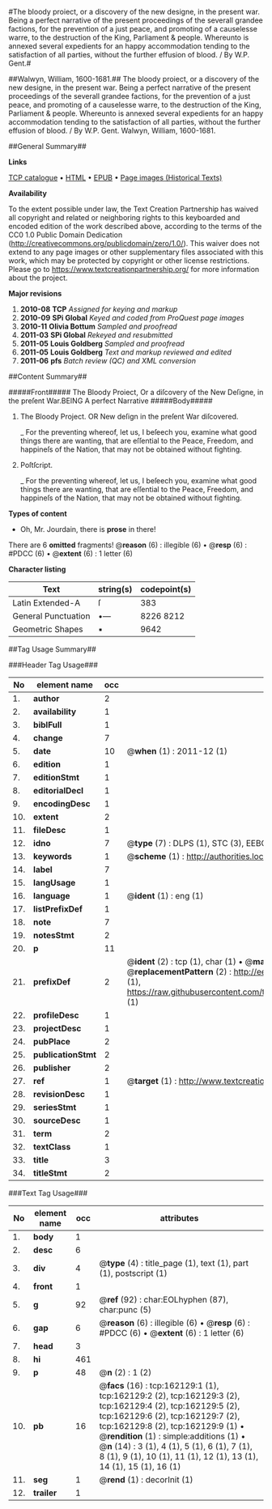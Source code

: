#The bloody proiect, or a discovery of the new designe, in the present war. Being a perfect narrative of the present proceedings of the severall grandee factions, for the prevention of a just peace, and promoting of a causelesse warre, to the destruction of the King, Parliament & people. Whereunto is annexed several expedients for an happy accommodation tending to the satisfaction of all parties, without the further effusion of blood. / By W.P. Gent.#

##Walwyn, William, 1600-1681.##
The bloody proiect, or a discovery of the new designe, in the present war. Being a perfect narrative of the present proceedings of the severall grandee factions, for the prevention of a just peace, and promoting of a causelesse warre, to the destruction of the King, Parliament & people. Whereunto is annexed several expedients for an happy accommodation tending to the satisfaction of all parties, without the further effusion of blood. / By W.P. Gent.
Walwyn, William, 1600-1681.

##General Summary##

**Links**

[TCP catalogue](http://www.ota.ox.ac.uk/tcp/)  • 
[HTML](http://tei.it.ox.ac.uk/tcp/Texts-HTML/free/A97/A97094.html)  • 
[EPUB](http://tei.it.ox.ac.uk/tcp/Texts-EPUB/free/A97/A97094.epub) • 
[Page images (Historical Texts)](https://historicaltexts.jisc.ac.uk/eebo-99872505e)

**Availability**

To the extent possible under law, the Text Creation Partnership has waived all copyright and related or neighboring rights to this keyboarded and encoded edition of the work described above, according to the terms of the CC0 1.0 Public Domain Dedication (http://creativecommons.org/publicdomain/zero/1.0/). This waiver does not extend to any page images or other supplementary files associated with this work, which may be protected by copyright or other license restrictions. Please go to https://www.textcreationpartnership.org/ for more information about the project.

**Major revisions**

1. __2010-08__ __TCP__ *Assigned for keying and markup*
1. __2010-09__ __SPi Global__ *Keyed and coded from ProQuest page images*
1. __2010-11__ __Olivia Bottum__ *Sampled and proofread*
1. __2011-03__ __SPi Global__ *Rekeyed and resubmitted*
1. __2011-05__ __Louis Goldberg__ *Sampled and proofread*
1. __2011-05__ __Louis Goldberg__ *Text and markup reviewed and edited*
1. __2011-06__ __pfs__ *Batch review (QC) and XML conversion*

##Content Summary##

#####Front#####
The Bloody Proiect, Or a diſcovery of the New Deſigne, in the preſent War.BEING A perfect Narrative 
#####Body#####

1. The Bloody Project. OR New deſign in the preſent War diſcovered.

    _ For the preventing whereof, let us, I beſeech you, examine what good things there are wanting, that are eſſential to the Peace, Freedom, and happineſs of the Nation, that may not be obtained without fighting.

1. Poſtſcript.

    _ For the preventing whereof, let us, I beſeech you, examine what good things there are wanting, that are eſſential to the Peace, Freedom, and happineſs of the Nation, that may not be obtained without fighting.

**Types of content**

  * Oh, Mr. Jourdain, there is **prose** in there!

There are 6 **omitted** fragments! 
 @__reason__ (6) : illegible (6)  •  @__resp__ (6) : #PDCC (6)  •  @__extent__ (6) : 1 letter (6)

**Character listing**


|Text|string(s)|codepoint(s)|
|---|---|---|
|Latin Extended-A|ſ|383|
|General Punctuation|•—|8226 8212|
|Geometric Shapes|▪|9642|

##Tag Usage Summary##

###Header Tag Usage###

|No|element name|occ|attributes|
|---|---|---|---|
|1.|__author__|2||
|2.|__availability__|1||
|3.|__biblFull__|1||
|4.|__change__|7||
|5.|__date__|10| @__when__ (1) : 2011-12 (1)|
|6.|__edition__|1||
|7.|__editionStmt__|1||
|8.|__editorialDecl__|1||
|9.|__encodingDesc__|1||
|10.|__extent__|2||
|11.|__fileDesc__|1||
|12.|__idno__|7| @__type__ (7) : DLPS (1), STC (3), EEBO-CITATION (1), PROQUEST (1), VID (1)|
|13.|__keywords__|1| @__scheme__ (1) : http://authorities.loc.gov/ (1)|
|14.|__label__|7||
|15.|__langUsage__|1||
|16.|__language__|1| @__ident__ (1) : eng (1)|
|17.|__listPrefixDef__|1||
|18.|__note__|7||
|19.|__notesStmt__|2||
|20.|__p__|11||
|21.|__prefixDef__|2| @__ident__ (2) : tcp (1), char (1)  •  @__matchPattern__ (2) : ([0-9\-]+):([0-9IVX]+) (1), (.+) (1)  •  @__replacementPattern__ (2) : http://eebo.chadwyck.com/downloadtiff?vid=$1&page=$2 (1), https://raw.githubusercontent.com/textcreationpartnership/Texts/master/tcpchars.xml#$1 (1)|
|22.|__profileDesc__|1||
|23.|__projectDesc__|1||
|24.|__pubPlace__|2||
|25.|__publicationStmt__|2||
|26.|__publisher__|2||
|27.|__ref__|1| @__target__ (1) : http://www.textcreationpartnership.org/docs/. (1)|
|28.|__revisionDesc__|1||
|29.|__seriesStmt__|1||
|30.|__sourceDesc__|1||
|31.|__term__|2||
|32.|__textClass__|1||
|33.|__title__|3||
|34.|__titleStmt__|2||


###Text Tag Usage###

|No|element name|occ|attributes|
|---|---|---|---|
|1.|__body__|1||
|2.|__desc__|6||
|3.|__div__|4| @__type__ (4) : title_page (1), text (1), part (1), postscript (1)|
|4.|__front__|1||
|5.|__g__|92| @__ref__ (92) : char:EOLhyphen (87), char:punc (5)|
|6.|__gap__|6| @__reason__ (6) : illegible (6)  •  @__resp__ (6) : #PDCC (6)  •  @__extent__ (6) : 1 letter (6)|
|7.|__head__|3||
|8.|__hi__|461||
|9.|__p__|48| @__n__ (2) : 1 (2)|
|10.|__pb__|16| @__facs__ (16) : tcp:162129:1 (1), tcp:162129:2 (2), tcp:162129:3 (2), tcp:162129:4 (2), tcp:162129:5 (2), tcp:162129:6 (2), tcp:162129:7 (2), tcp:162129:8 (2), tcp:162129:9 (1)  •  @__rendition__ (1) : simple:additions (1)  •  @__n__ (14) : 3 (1), 4 (1), 5 (1), 6 (1), 7 (1), 8 (1), 9 (1), 10 (1), 11 (1), 12 (1), 13 (1), 14 (1), 15 (1), 16 (1)|
|11.|__seg__|1| @__rend__ (1) : decorInit (1)|
|12.|__trailer__|1||
